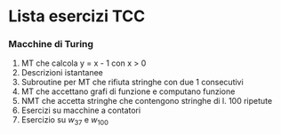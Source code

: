# Lista esercizi TCC

### Macchine di Turing

1. MT che calcola y = x - 1 con x > 0 
2. Descrizioni istantanee
3. Subroutine per MT che rifiuta stringhe con due 1 consecutivi
4. MT che accettano grafi di funzione e computano funzione
5. NMT che accetta stringhe che contengono stringhe di l. 100 ripetute 
6. Esercizi su macchine a contatori
7. Esercizio su $w_{37}$ e $w_{100}$
